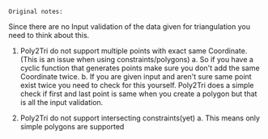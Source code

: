     Original notes:

Since there are no Input validation of the data given for triangulation you need to think about this.

1. Poly2Tri do not support multiple points with exact same Coordinate. (This is an issue when using constraints/polygons)
   a. So if you have a cyclic function that generates points make sure you don't add the same Coordinate twice.
   b. If you are given input and aren't sure same point exist twice you need to check for this yourself.
      Poly2Tri does a simple check if first and last point is same when you create a polygon but that is all the input 
      validation.
      
2. Poly2Tri do not support intersecting constraints(yet)
   a. This means only simple polygons are supported
